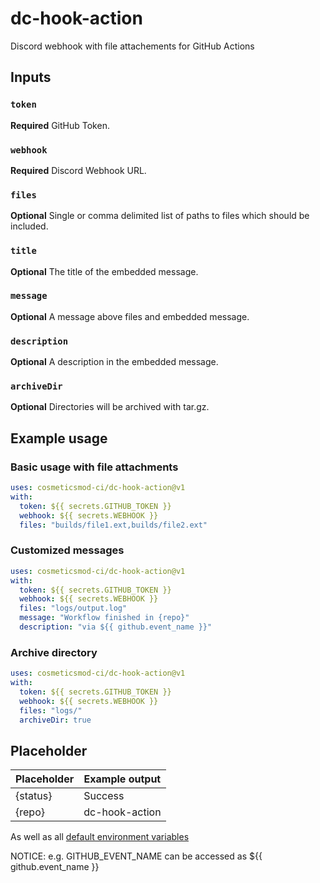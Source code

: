 # dc-hook-action
Discord webhook with file attachements for GitHub Actions

## Inputs

### `token`
**Required** GitHub Token.

### `webhook`
**Required** Discord Webhook URL.

### `files`
**Optional** Single or comma delimited list of paths to files which should be included.

### `title`
**Optional** The title of the embedded message.

### `message`
**Optional** A message above files and embedded message.

### `description`
**Optional** A description in the embedded message.

### `archiveDir`
**Optional** Directories will be archived with tar.gz.

## Example usage


### Basic usage with file attachments
```yml
uses: cosmeticsmod-ci/dc-hook-action@v1
with:
  token: ${{ secrets.GITHUB_TOKEN }}
  webhook: ${{ secrets.WEBHOOK }}
  files: "builds/file1.ext,builds/file2.ext"
```

### Customized messages
```yml
uses: cosmeticsmod-ci/dc-hook-action@v1
with:
  token: ${{ secrets.GITHUB_TOKEN }}
  webhook: ${{ secrets.WEBHOOK }}
  files: "logs/output.log"
  message: "Workflow finished in {repo}"
  description: "via ${{ github.event_name }}"
```

### Archive directory
```yml
uses: cosmeticsmod-ci/dc-hook-action@v1
with:
  token: ${{ secrets.GITHUB_TOKEN }}
  webhook: ${{ secrets.WEBHOOK }}
  files: "logs/"
  archiveDir: true
```

## Placeholder

| Placeholder  | Example output |
| ------------ | -------------- |
| {status}     | Success        |
| {repo}       | dc-hook-action |

As well as all [default environment variables](https://docs.github.com/en/actions/learn-github-actions/environment-variables#default-environment-variables)

NOTICE: e.g. GITHUB_EVENT_NAME can be accessed as ${{ github.event_name }}
